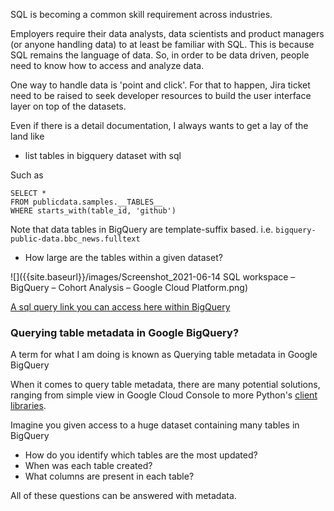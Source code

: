 SQL is becoming a common skill requirement across industries.

Employers require their data analysts, data scientists and product managers (or anyone handling data) to at least be familiar with SQL. 
This is because SQL remains the language of data. So, in order to be data driven, people need to know how to access and analyze data.

One way to handle data is 'point and click'. For that to happen, Jira ticket need to be raised to seek developer resources to build the user interface layer on top of the datasets. 

Even if there is a detail documentation, I always wants to get a lay of the land like

- list tables in bigquery dataset with sql

Such as 
```
SELECT * 
FROM publicdata.samples.__TABLES__
WHERE starts_with(table_id, 'github') 
```
Note that data tables in BigQuery are template-suffix based. i.e. `bigquery-public-data.bbc_news.fulltext`

- How large are the tables within a given dataset?


![]({{site.baseurl}}/images/Screenshot_2021-06-14 SQL workspace – BigQuery – Cohort Analysis – Google Cloud Platform.png)

[A sql query link you can access here within BigQuery](
https://console.cloud.google.com/bigquery?sq=948256378521:df2fcf4476e24af78b7bfd619370349d
)

### Querying table metadata in Google BigQuery?

A term for what I am doing is known as Querying table metadata in Google BigQuery

When it comes to query table metadata, there are many potential solutions, ranging from simple view in Google Cloud Console to more Python's [client libraries](https://mryap.github.io/probable-lamp/bigquery/python/2021/06/12/check-dataset-existence-bigquery.html).  

Imagine you given access to a huge dataset containing many tables in BigQuery
- How do you identify which tables are the most updated? 
- When was each table created? 
- What columns are present in each table? 

All of these questions can be answered with metadata.


